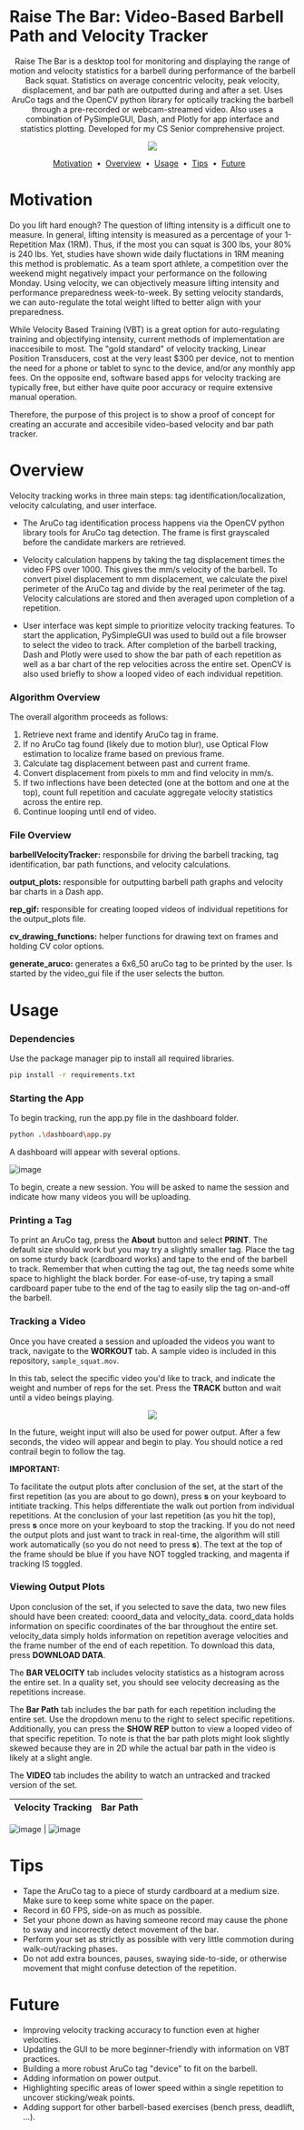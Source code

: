 # Raise The Bar: Video-Based Barbell Path and Velocity Tracker

<p align="center">
Raise The Bar is a desktop tool for monitoring and displaying the range of motion and velocity statistics for a barbell during performance of the barbell Back squat. 
Statistics on average concentric velocity, peak velocity, displacement, and bar path are outputted during and after a set.
Uses AruCo tags and the OpenCV python library for optically tracking the barbell through a pre-recorded or webcam-streamed video. 
Also uses a combination of PySimpleGUI, Dash, and Plotly for app interface and statistics plotting.
Developed for my CS Senior comprehensive project.
</p>

<p align="center">
  <img src="https://user-images.githubusercontent.com/70167258/207141756-217b32fb-82f6-44b5-a3af-33199319f12b.png" />
</p>

<p align="center">
<a href="#Motivation">Motivation</a> &nbsp;&bull;&nbsp;
<a href="#Overview">Overview</a> &nbsp;&bull;&nbsp;
<a href="#Usage">Usage</a> &nbsp;&bull;&nbsp;
<a href="#Tips">Tips</a> &nbsp;&bull;&nbsp;
<a href="#Future">Future</a> &nbsp;&nbsp; 
</p>

# Motivation
Do you lift hard enough? 
The question of lifting intensity is a difficult one to measure. 
In general, lifting intensity is measured as a percentage of your 1-Repetition Max (1RM). 
Thus, if the most you can squat is 300 lbs, your 80% is 240 lbs. 
Yet, studies have shown wide daily fluctations in 1RM meaning this method is problematic.
As a team sport athlete, a competition over the weekend might negatively impact your performance on the following Monday.
Using velocity, we can objectively measure lifting intensity and performance preparedness week-to-week.
By setting velocity standards, we can auto-regulate the total weight lifted to better align with your preparedness.

While Velocity Based Training (VBT) is a great option for auto-regulating training and objectifying intensity, current methods of implementation are inaccesibile to most. 
The "gold standard" of velocity tracking, Linear Position Transducers, cost at the very least $300 per device, not to mention the need for a phone or tablet to sync to the device, and/or any monthly app fees. 
On the opposite end, software based apps for velocity tracking are typically free, but either have quite poor accuracy or require extensive manual operation.

Therefore, the purpose of this project is to show a proof of concept for creating an accurate and accesibile video-based velocity and bar path tracker.

# Overview
Velocity tracking works in three main steps: tag identification/localization, velocity calculating, and user interface.
* The AruCo tag identification process happens via the OpenCV python library tools for AruCo tag detection.
    The frame is first grayscaled before the candidate markers are retrieved.

* Velocity calculation happens by taking the tag displacement times the video FPS over 1000. 
    This gives the mm/s velocity of the barbell.
    To convert pixel displacement to mm displacement, we calculate the pixel perimeter of the AruCo tag and divide by the real perimeter of the tag.
    Velocity calculations are stored and then averaged upon completion of a repetition.

* User interface was kept simple to prioritize velocity tracking features.
    To start the application, PySimpleGUI was used to build out a file browser to select the video to track.
    After completion of the barbell tracking, Dash and Plotly were used to show the bar path of each repetition as well as a bar chart of the rep velocities across the entire set. 
    OpenCV is also used briefly to show a looped video of each individual repetition.

### Algorithm Overview
The overall algorithm proceeds as follows:
1. Retrieve next frame and identify AruCo tag in frame.
2. If no AruCo tag found (likely due to motion blur), use Optical Flow estimation to localize frame based on previous frame.
3. Calculate tag displacement between past and current frame.
4. Convert displacement from pixels to mm and find velocity in mm/s. 
5. If two inflections have been detected (one at the bottom and one at the top), count full repetition and caculate aggregate velocity statistics across the entire rep.
6. Continue looping until end of video.

### File Overview

**barbellVelocityTracker:** responsbile for driving the barbell tracking, tag identification, bar path functions, and velocity calculations.

**output_plots:** responsible for outputting barbell path graphs and velocity bar charts in a Dash app.

**rep_gif:** responsible for creating looped videos of individual repetitions for the output_plots file.

**cv_drawing_functions:** helper functions for drawing text on frames and holding CV color options.

**generate_aruco:** generates a 6x6_50 aruCo tag to be printed by the user. Is started by the video_gui file if the user selects the button.



# Usage
### Dependencies
Use the package manager pip to install all required libraries.
```bash
pip install -r requirements.txt
```

### Starting the App
To begin tracking, run the app.py file in the dashboard folder.
```bash
python .\dashboard\app.py
```

A dashboard will appear with several options. 

![image](https://github.com/NeythonLecStreitz/BarbellTrackingCode/assets/70167258/17c2e55e-dfcb-4061-b219-90db7fdaaf7e)


To begin, create a new session.
You will be asked to name the session and indicate how many videos you will be uploading.

### Printing a Tag
To print an AruCo tag, press the **About** button and select **PRINT**.
The default size should work but you may try a slightly smaller tag.
Place the tag on some sturdy back (cardboard works) and tape to the end of the barbell to track.
Remember that when cutting the tag out, the tag needs some white space to highlight the black border.
For ease-of-use, try taping a small cardboard paper tube to the end of the tag to easily slip the tag on-and-off the barbell.


### Tracking a Video
Once you have created a session and uploaded the videos you want to track, navigate to the **WORKOUT** tab.
A sample video is included in this repository, ```sample_squat.mov```.

In this tab, select the specific video you'd like to track, and indicate the weight and number of reps for the set.
Press the **TRACK** button and wait until a video beings playing.

<p align="center">
  <img src="https://github.com/NeythonLecStreitz/BarbellTrackingCode/assets/70167258/8067c7b4-806d-489b-b6d6-94fed6c1b794" />
</p>

In the future, weight input will also be used for power output.
After a few seconds, the video will appear and begin to play.
You should notice a red contrail begin to follow the tag.

**IMPORTANT:**

To facilitate the output plots after conclusion of the set, at the start of the first repetition (as you are about to go down), press **s** on your keyboard to intitiate tracking. This helps differentiate the walk out portion from individual repetitions. At the conclusion of your last repetition (as you hit the top), press **s** once more on your keyboard to stop the tracking.
If you do not need the output plots and just want to track in real-time, the algorithm will still work automatically (so you do not need to press **s**).
The text at the top of the frame should be blue if you have NOT toggled tracking, and magenta if tracking IS toggled.


### Viewing Output Plots

Upon conclusion of the set, if you selected to save the data, two new files should have been created: cooord_data and velocity_data.
coord_data holds information on specific coordinates of the bar throughout the entire set.
velocity_data simply holds information on repetition average velocities and the frame number of the end of each repetition.
To download this data, press **DOWNLOAD DATA**.

The **BAR VELOCITY** tab includes velocity statistics as a histogram across the entire set. In a quality set, you should see velocity decreasing as the repetitions increase.

The **Bar Path** tab includes the bar path for each repetition including the entire set. Use the dropdown menu to the right to select specific repetitions. Additionally, you can press the **SHOW REP** button to view a looped video of that specific repetition.
To note is that the bar path plots might look slightly skewed because they are in 2D while the actual bar path in the video is likely at a slight angle.

The **VIDEO** tab includes the ability to watch an untracked and tracked version of the set. 

Velocity Tracking          |  Bar Path
:-------------------------:|:-------------------------:
![image](https://github.com/NeythonLecStreitz/BarbellTrackingCode/assets/70167258/9c57a724-fb13-42ba-808c-8c3848ae8e9e)
  |  ![image](https://github.com/NeythonLecStreitz/BarbellTrackingCode/assets/70167258/388dbac5-e7ae-4a4f-805f-8647c0ded1b3)


# Tips
* Tape the AruCo tag to a piece of sturdy cardboard at a medium size. Make sure to keep some white space on the paper.
* Record in 60 FPS, side-on as much as possible. 
* Set your phone down as having someone record may cause the phone to sway and incorrectly detect movement of the bar.
* Perform your set as strictly as possible with very little commotion during walk-out/racking phases.
* Do not add extra bounces, pauses, swaying side-to-side, or otherwise movement that might confuse detection of the repetition.

# Future
* Improving velocity tracking accuracy to function even at higher velocities.
* Updating the GUI to be more beginner-friendly with information on VBT practices.
* Building a more robust AruCo tag "device" to fit on the barbell.
* Adding information on power output.
* Highlighting specific areas of lower speed within a single repetition to uncover sticking/weak points.
* Adding support for other barbell-based exercises (bench press, deadlift, ...).
